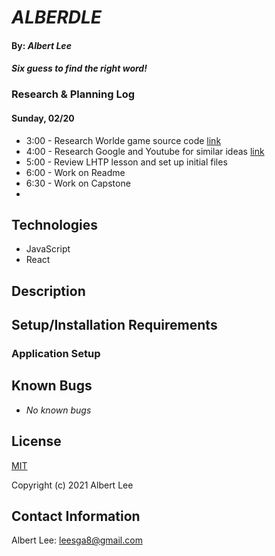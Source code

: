 # _ALBERDLE_

#### By: _**Albert Lee**_

#### _Six guess to find the right word!_

### Research & Planning Log
#### Sunday, 02/20

* 3:00 - Research Worlde game source code
          [link](??) 
* 4:00 - Research Google and Youtube for similar ideas
          [link](??) 
* 5:00 - Review LHTP lesson and set up initial files
* 6:00 - Work on Readme
* 6:30 - Work on Capstone
* 

## Technologies 
* JavaScript
* React

## Description

## Setup/Installation Requirements

### Application Setup

## Known Bugs

* _No known bugs_

## License

[MIT](https://opensource.org/licenses/MIT)

Copyright (c) 2021 Albert Lee

## Contact Information

Albert Lee: <leesga8@gmail.com>